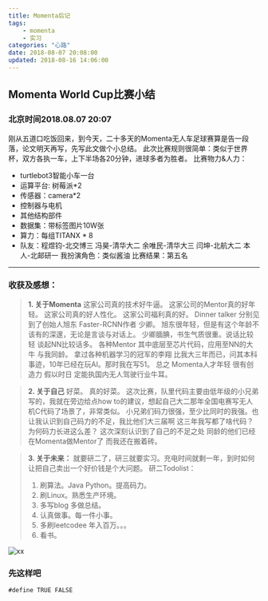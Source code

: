 ```yaml
---
title: Momenta后记
tags: 
	- momenta
	- 实习
categories: "心路"
date: 2018-08-07 20:08:00
updated: 2018-08-16 14:06:00
---
```


## Momenta World Cup比赛小结

### 北京时间2018.08.07 20:07

刚从五道口吃饭回来，到今天，二十多天的Momenta无人车足球赛算是告一段落，论文明天再写，先写此文做个小总结。
此次比赛规则很简单：类似于世界杯，双方各执一车，上下半场各20分钟，进球多者为胜者。
比赛物力&人力：
* turtlebot3智能小车一台
* 运算平台: 树莓派*2
* 传感器：camera*2
* 控制器与电机
* 其他结构部件
* 数据集：带标签图片10W张
* 算力：每组TITANX * 8
* 队友：程煜钧-北交博三 冯昊-清华大二 余唯民-清华大三 闫坤-北航大二 本人-北邮研一
我扮演角色：类似酱油
比赛结果：第五名
---

### 收获及感想：

>**1. 关于Momenta**
这家公司真的技术好牛逼。
这家公司的Mentor真的好年轻。
这家公司真的好人性化。
这家公司福利真的好。
Dinner talker 分别见到了创始人旭东 Faster-RCNN作者 少卿。
旭东很年轻，但是有这个年龄不该有的深邃，无论是言谈与对话上。
少卿腼腆，书生气质很重。说话比较轻 谈起NN比较话多。
各种Mentor 其中底层至芯片代码，应用至NN的大牛 与我同龄。
拿过各种机器学习的冠军的李翔  比我大三年而已，问其本科事迹，10年已经在玩AI。那时我在写51。
总之 Momenta人才年轻 很有创造力 假以时日 定能执国内无人驾驶行业牛耳。

>**2. 关于自己**
好菜。
真的好菜。
这次比赛，队里代码主要由低年级的小兄弟写的，我就在旁边给点how to的建议，想起自己大二那年全国电赛写无人机C代码了场景了，非常类似。
小兄弟们码力很强，至少比同时的我强。也让我认识到自己码力的不足，我比他们大三届啊 这三年我写都了啥代码？为何码力长进这么差？
这次深刻认识到了自己的不足之处 同龄的他们已经在Momenta做Mentor了 而我还在搬着砖。

>**3. 关于未来：**
就要研二了，研三就要实习。充电时间就剩一年，到时如何让把自己卖出一个好价钱是个大问题。
研二Todolist：
>1. 刷算法。Java Python。提高码力。
>2. 刷Linux。熟悉生产环境。
>3. 多写blog 多做总结。
>4. 认真做事。每一件小事。
>5. 多刷leetcodee 年入百万。。。
>6. 看书。
                             
![xx](http://wx2.sinaimg.cn/mw690/005B3ViFly1fua81aaagsj30hr0ffjru.jpg) 

### 先这样吧

``` C{.line-numbers}
#define TRUE FALSE
```


